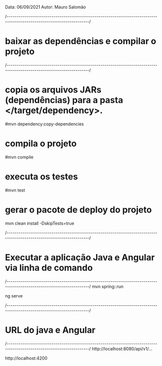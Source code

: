 Data: 06/09/2021
Autor: Mauro Salomão

/*------------------------------------------------------------------------------------------------------------------------*/
# baixar as dependências e compilar o projeto
/*------------------------------------------------------------------------------------------------------------------------*/
# copia os arquivos JARs (dependências) para a pasta </target/dependency>.
#mvn dependency:copy-dependencies

# compila o projeto
#mvn compile

# executa os testes
#mvn test 

# gerar o pacote de deploy do projeto
mvn clean install -DskipTests=true


/*------------------------------------------------------------------------------------------------------------------------*/
# Executar a aplicação Java e Angular via linha de comando
/*------------------------------------------------------------------------------------------------------------------------*/
mvn spring::run

ng serve


/*------------------------------------------------------------------------------------------------------------------------*/
# URL do java e Angular
/*------------------------------------------------------------------------------------------------------------------------*/
http://localhost:8080/api/v1/...

http://localhost:4200



